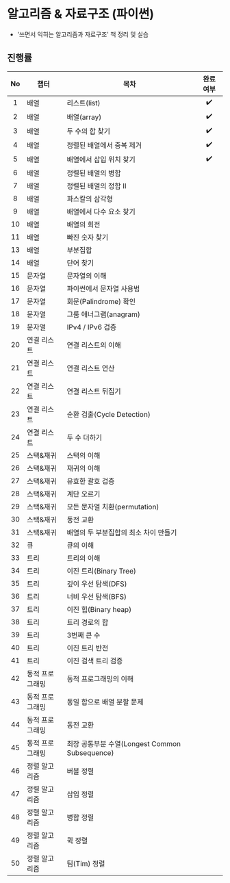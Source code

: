# 알고리즘 & 자료구조 (파이썬)
* '쓰면서 익히는 알고리즘과 자료구조' 책 정리 및 실습

## 진행률
|No|챕터|목차|완료 여부|
|:---:|---|---|:---:|
|1|배열|리스트(list)|✔️|
|2|배열|배열(array)|✔️|
|3|배열|두 수의 합 찾기|✔️|
|4|배열|정렬된 배열에서 중복 제거|✔️|
|5|배열|배열에서 삽입 위치 찾기|✔️|
|6|배열|정렬된 배열의 병합||
|7|배열|정렬된 배열의 정합 II||
|8|배열|파스칼의 삼각형||
|9|배열|배열에서 다수 요소 찾기||
|10|배열|배열의 회전||
|11|배열|빠진 숫자 찾기||
|13|배열|부분집합||
|14|배열|단어 찾기||
|15|문자열|문자열의 이해||
|16|문자열|파이썬에서 문자열 사용법||
|17|문자열|회문(Palindrome) 확인||
|18|문자열|그룸 애너그램(anagram)||
|19|문자열|IPv4 / IPv6 검증||
|20|연결 리스트|연결 리스트의 이해||
|21|연결 리스트|연결 리스트 연산||
|22|연결 리스트|연결 리스트 뒤집기||
|23|연결 리스트|순환 검출(Cycle Detection)||
|24|연결 리스트|두 수 더하기||
|25|스택&재귀|스택의 이해||
|26|스택&재귀|재귀의 이해||
|27|스택&재귀|유효한 괄호 검증||
|28|스택&재귀|계단 오르기||
|29|스택&재귀|모든 문자열 치환(permutation)||
|30|스택&재귀|동전 교환||
|31|스택&재귀|배열의 두 부분집합의 최소 차이 만들기||
|32|큐|큐의 이해||
|33|트리|트리의 이해||
|34|트리|이진 트리(Binary Tree)||
|35|트리|깊이 우선 탐색(DFS)||
|36|트리|너비 우선 탐색(BFS)||
|37|트리|이진 힙(Binary heap)||
|38|트리|트리 경로의 합||
|39|트리|3번째 큰 수||
|40|트리|이진 트리 반전||
|41|트리|이진 검색 트리 검증||
|42|동적 프로그래밍|동적 프로그래밍의 이해||
|43|동적 프로그래밍|동일 합으로 배열 분할 문제||
|44|동적 프로그래밍|동전 교환||
|45|동적 프로그래밍|최장 공통부분 수열(Longest Common Subsequence)||
|46|정렬 알고리즘|버블 정렬||
|47|정렬 알고리즘|삽입 정렬||
|48|정렬 알고리즘|병합 정렬||
|49|정렬 알고리즘|퀵 정렬||
|50|정렬 알고리즘|팀(Tim) 정렬||